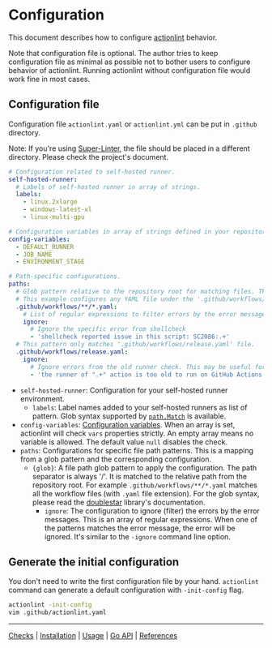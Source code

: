 Configuration
=============

This document describes how to configure [actionlint](..) behavior.

Note that configuration file is optional. The author tries to keep configuration file as minimal as possible not to
bother users to configure behavior of actionlint. Running actionlint without configuration file would work fine in most
cases.

## Configuration file

Configuration file `actionlint.yaml` or `actionlint.yml` can be put in `.github` directory.

Note: If you're using [Super-Linter][], the file should be placed in a different directory. Please check the project's document.

```yaml
# Configuration related to self-hosted runner.
self-hosted-runner:
  # Labels of self-hosted runner in array of strings.
  labels:
    - linux.2xlarge
    - windows-latest-xl
    - linux-multi-gpu

# Configuration variables in array of strings defined in your repository or organization.
config-variables:
  - DEFAULT_RUNNER
  - JOB_NAME
  - ENVIRONMENT_STAGE

# Path-specific configurations.
paths:
  # Glob pattern relative to the repository root for matching files. The path separator is always '/'.
  # This example configures any YAML file under the '.github/workflows/' directory.
  .github/workflows/**/*.yaml:
    # List of regular expressions to filter errors by the error messages.
    ignore:
      # Ignore the specific error from shellcheck
      - 'shellcheck reported issue in this script: SC2086:.+'
  # This pattern only matches '.github/workflows/release.yaml' file.
  .github/workflows/release.yaml:
    ignore:
      # Ignore errors from the old runner check. This may be useful for (outdated) self-hosted runner environment.
      - 'the runner of ".+" action is too old to run on GitHub Actions'
```

- `self-hosted-runner`: Configuration for your self-hosted runner environment.
  - `labels`: Label names added to your self-hosted runners as list of pattern. Glob syntax supported by [`path.Match`][pat]
    is available.
- `config-variables`: [Configuration variables][vars]. When an array is set, actionlint will check `vars` properties strictly.
  An empty array means no variable is allowed. The default value `null` disables the check.
- `paths`: Configurations for specific file path patterns. This is a mapping from a glob pattern and the corresponding
  configuration.
  - `{glob}`: A file path glob pattern to apply the configuration. The path separator is always '/'. It is matched to the
    relative path from the repository root. For example `.github/workflows/**/*.yaml` matches all the workflow files (with
    `.yaml` file extension). For the glob syntax, please read the [doublestar][] library's documentation.
    - `ignore`: The configuration to ignore (filter) the errors by the error messages. This is an array of regular
      expressions. When one of the patterns matches the error message, the error will be ignored. It's similar to the
      `-ignore` command line option.

## Generate the initial configuration

You don't need to write the first configuration file by your hand. `actionlint` command can generate a default configuration
with `-init-config` flag.

```sh
actionlint -init-config
vim .github/actionlint.yaml
```

---

[Checks](checks.md) | [Installation](install.md) | [Usage](usage.md) | [Go API](api.md) | [References](reference.md)

[Super-Linter]: https://github.com/super-linter/super-linter
[pat]: https://pkg.go.dev/path#Match
[vars]: https://docs.github.com/en/actions/learn-github-actions/variables
[doublestar]: https://github.com/bmatcuk/doublestar
